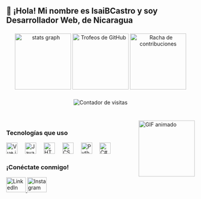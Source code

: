 <h2 align="left">👋 ¡Hola! Mi nombre es IsaiBCastro y soy Desarrollador Web, de Nicaragua</h2>

###

<div align="center">
  <img src="https://github-readme-stats.vercel.app/api?username=IsaiBCastro&hide_title=false&hide_rank=true&show_icons=true&include_all_commits=true&count_private=true&disable_animations=false&theme=dracula&locale=en&hide_border=false" height="150" alt="stats graph" />
  <img src="https://github-profile-trophy.vercel.app/?username=IsaiBCastro&column=1&row=1&margin-w=1&margin-h=1" height="150" alt="Trofeos de GitHub" />
  <img src="https://streak-stats.demolab.com?user=IsaiBCastro&locale=es&mode=weekly&theme=dracula&hide_border=false&border_radius=5" height="150" alt="Racha de contribuciones" />
</div>

###

<div align="center">
  <img src="https://profile-counter.glitch.me/IsaiBCastro/count.svg" alt="Contador de visitas" />
</div>

###

<br clear="both">

<img align="right" height="150" src="https://i.imgflip.com/65efzo.gif" alt="GIF animado" />

###

<div align="left">
  <h3>Tecnologías que uso</h3>
  <img src="https://cdn.jsdelivr.net/gh/devicons/devicon/icons/vuejs/vuejs-original.svg" height="30" alt="Vue.js" title="Vue.js" />
  <img width="12" />
  <img src="https://cdn.jsdelivr.net/gh/devicons/devicon/icons/javascript/javascript-original.svg" height="30" alt="JavaScript" title="JavaScript" />
  <img width="12" />
  <img src="https://cdn.jsdelivr.net/gh/devicons/devicon/icons/html5/html5-original.svg" height="30" alt="HTML5" title="HTML5" />
  <img width="12" />
  <img src="https://cdn.jsdelivr.net/gh/devicons/devicon/icons/css3/css3-original.svg" height="30" alt="CSS3" title="CSS3" />
  <img width="12" />
  <img src="https://cdn.jsdelivr.net/gh/devicons/devicon/icons/python/python-original.svg" height="30" alt="Python" title="Python" />
  <img width="12" />
  <img src="https://cdn.jsdelivr.net/gh/devicons/devicon/icons/csharp/csharp-original.svg" height="30" alt="C#" title="C#" />
</div>

###

<div align="left">
  <h3>¡Conéctate conmigo!</h3>
  <a href="https://www.linkedin.com/in/isaibcastro?utm_source=share&utm_campaign=share_via&utm_content=profile&utm_medium=android_app" target="_blank">
    <img src="https://raw.githubusercontent.com/maurodesouza/profile-readme-generator/master/src/assets/icons/social/linkedin/default.svg" width="52" height="40" alt="LinkedIn" title="LinkedIn" />
  </a>
  <a href="https://www.instagram.com/IsaiBCastro/" target="_blank">
    <img src="https://raw.githubusercontent.com/maurodesouza/profile-readme-generator/master/src/assets/icons/social/instagram/default.svg" width="52" height="40" alt="Instagram" title="Instagram" />
  </a>
</div>
